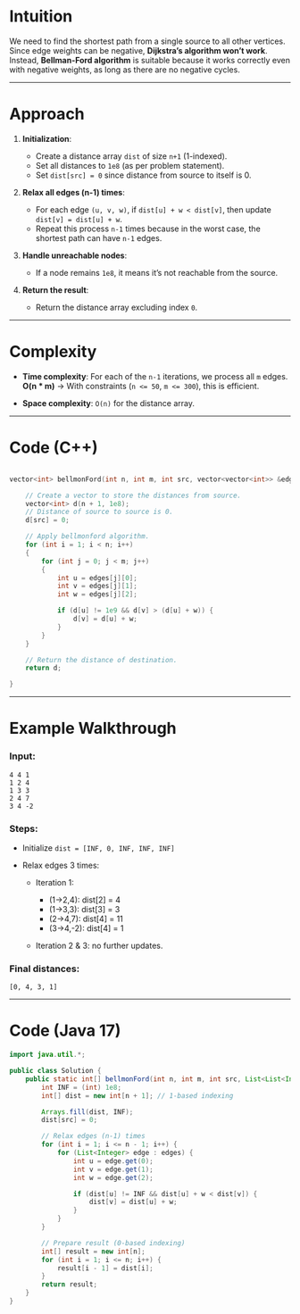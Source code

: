 # Intuition

We need to find the shortest path from a single source to all other vertices. Since edge weights can be negative, **Dijkstra’s algorithm won’t work**. Instead, **Bellman-Ford algorithm** is suitable because it works correctly even with negative weights, as long as there are no negative cycles.

---

# Approach

1. **Initialization**:

   * Create a distance array `dist` of size `n+1` (1-indexed).
   * Set all distances to `1e8` (as per problem statement).
   * Set `dist[src] = 0` since distance from source to itself is 0.

2. **Relax all edges (n-1) times**:

   * For each edge `(u, v, w)`, if `dist[u] + w < dist[v]`, then update `dist[v] = dist[u] + w`.
   * Repeat this process `n-1` times because in the worst case, the shortest path can have `n-1` edges.

3. **Handle unreachable nodes**:

   * If a node remains `1e8`, it means it’s not reachable from the source.

4. **Return the result**:

   * Return the distance array excluding index `0`.

---

# Complexity

* **Time complexity**:
  For each of the `n-1` iterations, we process all `m` edges.
  **O(n \* m)** → With constraints (`n <= 50`, `m <= 300`), this is efficient.

* **Space complexity**:
  `O(n)` for the distance array.

---

# Code (C++)

```cpp

vector<int> bellmonFord(int n, int m, int src, vector<vector<int>> &edges) {

    // Create a vector to store the distances from source.
    vector<int> d(n + 1, 1e8);
    // Distance of source to source is 0.
    d[src] = 0;

    // Apply bellmonford algorithm.
    for (int i = 1; i < n; i++)
    {
        for (int j = 0; j < m; j++)
        {
            int u = edges[j][0];
            int v = edges[j][1];
            int w = edges[j][2];

            if (d[u] != 1e9 && d[v] > (d[u] + w)) {
                d[v] = d[u] + w;
            }
        }
    }

    // Return the distance of destination.
    return d;

}

```

---

# Example Walkthrough

### Input:

```
4 4 1
1 2 4
1 3 3
2 4 7
3 4 -2
```

### Steps:

* Initialize `dist = [INF, 0, INF, INF, INF]`
* Relax edges 3 times:

  * Iteration 1:

    * (1→2,4): dist\[2] = 4
    * (1→3,3): dist\[3] = 3
    * (2→4,7): dist\[4] = 11
    * (3→4,-2): dist\[4] = 1
  * Iteration 2 & 3: no further updates.

### Final distances:

`[0, 4, 3, 1]`

---
# Code (Java 17)

```java
import java.util.*;

public class Solution {
    public static int[] bellmonFord(int n, int m, int src, List<List<Integer>> edges) {
        int INF = (int) 1e8;
        int[] dist = new int[n + 1]; // 1-based indexing

        Arrays.fill(dist, INF);
        dist[src] = 0;

        // Relax edges (n-1) times
        for (int i = 1; i <= n - 1; i++) {
            for (List<Integer> edge : edges) {
                int u = edge.get(0);
                int v = edge.get(1);
                int w = edge.get(2);

                if (dist[u] != INF && dist[u] + w < dist[v]) {
                    dist[v] = dist[u] + w;
                }
            }
        }

        // Prepare result (0-based indexing)
        int[] result = new int[n];
        for (int i = 1; i <= n; i++) {
            result[i - 1] = dist[i];
        }
        return result;
    }
}

```